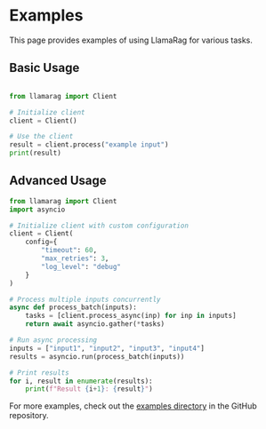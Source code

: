 # Examples

This page provides examples of using LlamaRag for various tasks.

## Basic Usage

```python

from llamarag import Client

# Initialize client
client = Client()

# Use the client
result = client.process("example input")
print(result)
```

## Advanced Usage

```python
from llamarag import Client
import asyncio

# Initialize client with custom configuration
client = Client(
    config={
        "timeout": 60,
        "max_retries": 3,
        "log_level": "debug"
    }
)

# Process multiple inputs concurrently
async def process_batch(inputs):
    tasks = [client.process_async(inp) for inp in inputs]
    return await asyncio.gather(*tasks)

# Run async processing
inputs = ["input1", "input2", "input3", "input4"]
results = asyncio.run(process_batch(inputs))

# Print results
for i, result in enumerate(results):
    print(f"Result {i+1}: {result}")
```

For more examples, check out the [examples directory](https://github.com/llamasearchai/llamarag/tree/main/examples) in the GitHub repository.

